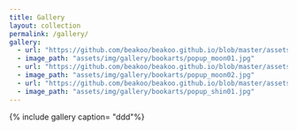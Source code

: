 ```yaml
---
title: Gallery
layout: collection
permalink: /gallery/
gallery: 
  - url: "https://github.com/beakoo/beakoo.github.io/blob/master/assets/img/gallery/bookarts/popup_moon01.jpg"
  - image_path: "assets/img/gallery/bookarts/popup_moon01.jpg"
  - url: "https://github.com/beakoo/beakoo.github.io/blob/master/assets/img/gallery/bookarts/popup_moon02.jpg"
  - image_path: "assets/img/gallery/bookarts/popup_moon02.jpg"
  - url: "https://github.com/beakoo/beakoo.github.io/blob/master/assets/img/gallery/bookarts/popup_shin01.jpg"
  - image_path: "assets/img/gallery/bookarts/popup_shin01.jpg"
---
```


{% include gallery caption= "ddd"%}
